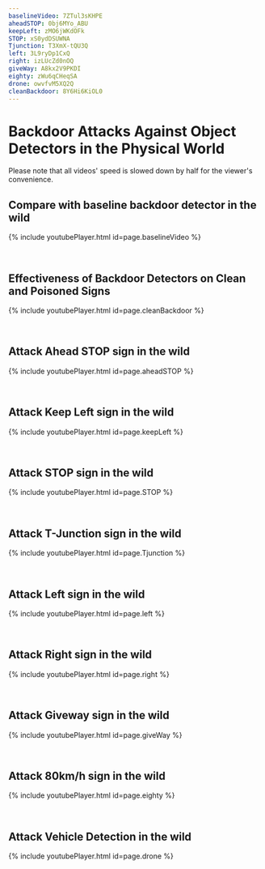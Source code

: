 ```yaml
---
baselineVideo: 7ZTul3sKHPE
aheadSTOP: 0bj6MYo_ABU
keepLeft: zMO6jWKdOFk
STOP: xS0ydDSUWNA 
Tjunction: T3XmX-tQU3Q
left: 3L9ryDp1CxQ
right: izLUcZd0nOQ
giveWay: A8kx2V9PKDI
eighty: zWu6qCHeqSA
drone: owvfvM5XQ2Q
cleanBackdoor: 8Y6Hi6KiOL0
---
```



# Backdoor Attacks Against Object Detectors in the Physical World 

Please note that all videos' speed is slowed down by half for the viewer's convenience. 

## Compare with baseline backdoor detector in the wild

<a name="baselineVideoSec"></a>

{% include youtubePlayer.html id=page.baselineVideo %}

&nbsp;&nbsp;

## Effectiveness of Backdoor Detectors on Clean and Poisoned Signs

<a name="cleanBackdoorSec"></a>

{% include youtubePlayer.html id=page.cleanBackdoor %}

&nbsp;&nbsp;

## Attack Ahead STOP sign in the wild

<a name="aheadSTOPSec"></a>

{% include youtubePlayer.html id=page.aheadSTOP %}

&nbsp;&nbsp;

## Attack Keep Left sign in the wild

<a name="aheadSTOPSec"></a>

{% include youtubePlayer.html id=page.keepLeft %}

&nbsp;&nbsp;

## Attack STOP sign in the wild

<a name="STOPSec"></a>

{% include youtubePlayer.html id=page.STOP %}

&nbsp;&nbsp;

## Attack T-Junction sign in the wild

<a name="TjunctionSec"></a>

{% include youtubePlayer.html id=page.Tjunction %}

&nbsp;&nbsp;

## Attack Left sign in the wild

<a name="leftSec"></a>

{% include youtubePlayer.html id=page.left %}

&nbsp;&nbsp;

## Attack Right sign in the wild

<a name="rightSec"></a>

{% include youtubePlayer.html id=page.right %}

&nbsp;&nbsp;

## Attack Giveway sign in the wild

<a name="giveWaySec"></a>

{% include youtubePlayer.html id=page.giveWay %}

&nbsp;&nbsp;

## Attack 80km/h sign in the wild

<a name="eightySec"></a>

{% include youtubePlayer.html id=page.eighty %}

&nbsp;&nbsp;

## Attack Vehicle Detection in the wild

<a name="droneSec"></a>

{% include youtubePlayer.html id=page.drone %}
